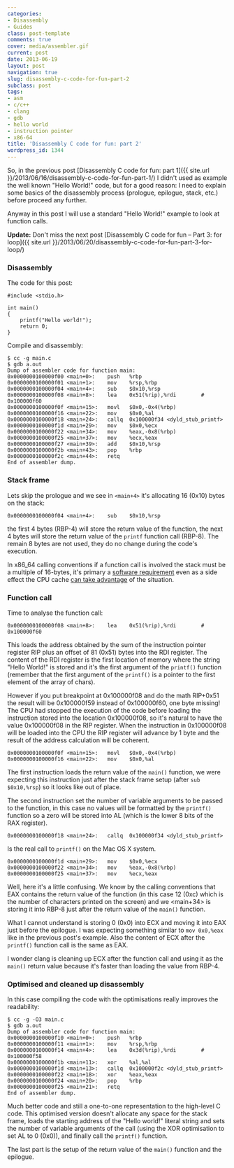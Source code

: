 ```yaml
---
categories:
- Disassembly
- Guides
class: post-template
comments: true
cover: media/assembler.gif
current: post
date: 2013-06-19
layout: post
navigation: true
slug: disassembly-c-code-for-fun-part-2
subclass: post
tags:
- asm
- c/c++
- clang
- gdb
- hello world
- instruction pointer
- x86-64
title: 'Disassembly C code for fun: part 2'
wordpress_id: 1344
---
```


So, in the previous post [Disassembly C code for fun: part 1]({{ site.url }}/2013/06/16/disassembly-c-code-for-fun-part-1/) I didn't used as example the well known "Hello World!" code, but for a good reason: I need to explain some basics of the disassembly process (prologue, epilogue, stack, etc.) before proceed any further.

Anyway in this post I will use a standard "Hello World!" example to look at function calls.

**Update:** Don't miss the next post [Disassembly C code for fun – Part 3: for loop]({{ site.url }}/2013/06/20/disassembly-c-code-for-fun-part-3-for-loop/)

<!-- more -->



### Disassembly


The code for this post:




    #include <stdio.h>

    int main()
    {
        printf("Hello world!");
        return 0;
    }




Compile and disassembly:




    $ cc -g main.c
    $ gdb a.out
    Dump of assembler code for function main:
    0x0000000100000f00 <main+0>:	push   %rbp
    0x0000000100000f01 <main+1>:	mov    %rsp,%rbp
    0x0000000100000f04 <main+4>:	sub    $0x10,%rsp
    0x0000000100000f08 <main+8>:	lea    0x51(%rip),%rdi        # 0x100000f60
    0x0000000100000f0f <main+15>:	movl   $0x0,-0x4(%rbp)
    0x0000000100000f16 <main+22>:	mov    $0x0,%al
    0x0000000100000f18 <main+24>:	callq  0x100000f34 <dyld_stub_printf>
    0x0000000100000f1d <main+29>:	mov    $0x0,%ecx
    0x0000000100000f22 <main+34>:	mov    %eax,-0x8(%rbp)
    0x0000000100000f25 <main+37>:	mov    %ecx,%eax
    0x0000000100000f27 <main+39>:	add    $0x10,%rsp
    0x0000000100000f2b <main+43>:	pop    %rbp
    0x0000000100000f2c <main+44>:	retq
    End of assembler dump.






### Stack frame


Lets skip the prologue and we see in `<main+4>` it's allocating 16 (0x10) bytes on the stack:




    0x0000000100000f04 <main+4>:	sub    $0x10,%rsp




the first 4 bytes (RBP-4) will store the return value of the function, the next 4 bytes will store the return value of the `printf` function call (RBP-8). The remain 8 bytes are not used, they do no change during the code's execution.

In x86_64 calling conventions if a function call is involved the stack must be a multiple of 16-bytes, it's primary a [software requirement](http://software.intel.com/en-us/forums/topic/291241#comment-1541265) even as a side effect the CPU cache [can take advantage](http://software.intel.com/en-us/forums/topic/291241#comment-1541267) of the situation.



### Function call



Time to analyse the function call:




    0x0000000100000f08 <main+8>:	lea    0x51(%rip),%rdi        # 0x100000f60




This loads the address obtained by the sum of the instruction pointer register RIP plus an offset of 81 (0x51) bytes into the RDI register. The content of the RDI register is the first location of memory where the string "Hello World!" is stored and it's the first argument of the `printf()` function (remember that the first argument of the `printf()` is a pointer to the first element of the array of chars).

However if you put breakpoint at 0x100000f08 and do the math RIP+0x51 the result will be 0x100000f59 instead of 0x100000f60, one byte missing! The CPU had stopped the execution of the code before loading the instruction stored into the location 0x100000f08, so it's natural to have the value 0x100000f08 in the RIP register. When the instruction in 0x100000f08 will be loaded into the CPU the RIP register will advance by 1 byte and the result of the address calculation will be coherent.




    0x0000000100000f0f <main+15>:	movl   $0x0,-0x4(%rbp)
    0x0000000100000f16 <main+22>:	mov    $0x0,%al




The first instruction loads the return value of the `main()` function, we were expecting this instruction just after the stack frame setup (after `sub $0x10,%rsp`) so it looks like out of place.

The second instruction set the number of variable arguments to be passed to the function, in this case no values will be formatted by the `printf()` function so a zero will be stored into AL (which is the lower 8 bits of the RAX register).




    0x0000000100000f18 <main+24>:	callq  0x100000f34 <dyld_stub_printf>




Is the real call to `printf()` on the Mac OS X system.




    0x0000000100000f1d <main+29>:	mov    $0x0,%ecx
    0x0000000100000f22 <main+34>:	mov    %eax,-0x8(%rbp)
    0x0000000100000f25 <main+37>:	mov    %ecx,%eax




Well, here it's a little confusing. We know by the calling conventions that EAX contains the return value of the function (in this case 12 (0xc) which is the number of characters printed on the screen) and we <main+34> is storing it  into RBP-8 just after the return value of the `main()` function.

What I cannot understand is storing 0 (0x0) into ECX and moving it into EAX just before the epilogue. I was expecting something similar to `mov 0x0,%eax` like in the previous post's example. Also the content of ECX after the `printf()` function call is the same as EAX.

I wonder clang is cleaning up ECX after the function call and using it as the `main()` return value because it's faster than loading the value from RBP-4.



### Optimised and cleaned up disassembly



In this case compiling the code with the optimisations really improves the readability:




    $ cc -g -O3 main.c
    $ gdb a.out
    Dump of assembler code for function main:
    0x0000000100000f10 <main+0>:	push   %rbp
    0x0000000100000f11 <main+1>:	mov    %rsp,%rbp
    0x0000000100000f14 <main+4>:	lea    0x3d(%rip),%rdi        # 0x100000f58
    0x0000000100000f1b <main+11>:	xor    %al,%al
    0x0000000100000f1d <main+13>:	callq  0x100000f2c <dyld_stub_printf>
    0x0000000100000f22 <main+18>:	xor    %eax,%eax
    0x0000000100000f24 <main+20>:	pop    %rbp
    0x0000000100000f25 <main+21>:	retq
    End of assembler dump.




Much better code and still a one-to-one representation to the high-level C code. This optimised version doesn't allocate any space for the stack frame, loads the starting address of the "Hello world!" literal string and sets the number of variable arguments of the call (using the XOR optimisation to set AL to 0 (0x0)), and finally call the `printf()` function.

The last part is the setup of the return value of the `main()` function and the epilogue.